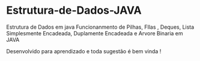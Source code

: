 # Estrutura-de-Dados-JAVA
Estrutura de Dados em java
Funcionanmento de Pilhas, FIlas , Deques, Lista Simplesmente Encadeada, Duplamente Encadeada e Arvore Binaria em JAVA

Desenvolvido para aprendizado e toda sugestão é bem vinda !
